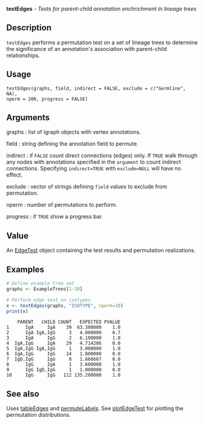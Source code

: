 **testEdges** - *Tests for parent-child annotation enchrichment in lineage trees*

Description
--------------------

`testEdges` performs a permutation test on a set of lineage trees to determine
the significance of an annotation's association with parent-child relationships.


Usage
--------------------
```
testEdges(graphs, field, indirect = FALSE, exclude = c("Germline", NA),
nperm = 200, progress = FALSE)
```

Arguments
-------------------

graphs
:   list of igraph objects with vertex annotations.

field
:   string defining the annotation field to permute.

indirect
:   if `FALSE` count direct connections (edges) only. If 
`TRUE` walk through any nodes with annotations specified in 
the `argument` to count indirect connections. Specifying
`indirect=TRUE` with `exclude=NULL` will have no effect.

exclude
:   vector of strings defining `field` values to exclude from 
permutation.

nperm
:   number of permutations to perform.

progress
:   if `TRUE` show a progress bar.




Value
-------------------

An [EdgeTest](EdgeTest-class.md) object containing the test results and permutation
realizations.



Examples
-------------------

```R
# Define example tree set
graphs <- ExampleTrees[1-10]

# Perform edge test on isotypes
x <- testEdges(graphs, "ISOTYPE", nperm=10)
print(x)
```


```
    PARENT   CHILD COUNT   EXPECTED PVALUE
1      IgA     IgA    39  63.300000    1.0
2      IgA IgA,IgG     3   4.000000    0.7
3      IgA     IgG     2   6.100000    1.0
4  IgA,IgG     IgA    29   4.714286    0.0
5  IgA,IgG IgA,IgG     1   3.000000    1.0
6  IgA,IgG     IgG    24   1.800000    0.0
7  IgD,IgG     IgG     8   1.666667    0.0
8      IgG     IgA     1   3.600000    1.0
9      IgG IgD,IgG     1   1.000000    0.0
10     IgG     IgG   112 135.200000    1.0

```



See also
-------------------

Uses [tableEdges](tableEdges.md) and [permuteLabels](permuteLabels.md). 
See [plotEdgeTest](plotEdgeTest.md) for plotting the permutation distributions.



